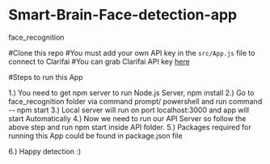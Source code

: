 # Smart-Brain-Face-detection-app
face_recognition



#Clone this repo
#You must add your own API key in the `src/App.js` file to connect to Clarifai
#You can grab Clarifai API key [here](https://www.clarifai.com/)

#Steps to run this App

1.) You need to get npm server to run Node.js Server, npm install
2.) Go to face_recognition folder via command prompt/ powershell and run command -- npm start
3.) Local server will run on port localhost:3000 and app will start Automatically
4.) Now we need to run our API Server so follow the above step and run npm start inside API folder.
5.) Packages required for running this App could be found in package.json file

6.) Happy detection :)
    
